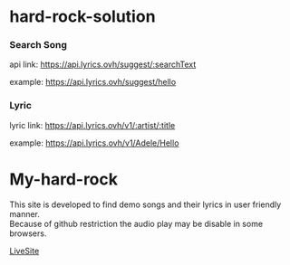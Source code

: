 # hard-rock-solution
### Search Song
api link: https://api.lyrics.ovh/suggest/:searchText

example: https://api.lyrics.ovh/suggest/hello

### Lyric
lyric link: https://api.lyrics.ovh/v1/:artist/:title

example: https://api.lyrics.ovh/v1/Adele/Hello
# My-hard-rock
This site is developed to find demo songs and their lyrics in user friendly manner.   
Because of github restriction the audio play may be disable in some browsers.

[LiveSite](https://samin1615088.github.io/My-hard-rock/)